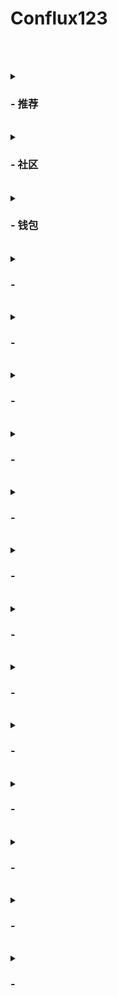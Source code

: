 # Conflux123
<br><br>
<details>
  <summary><h3>- 推荐</h3></summary>

  |名称|简介|网址|github/论坛地址|
  |:-:|:-:|:-:|:-:|
  |官网|Conflux是面向新兴数字资产和去中心化应用程序的开放网络|https://confluxnetwork.org/zh/||
  |scan|使用 Conflux 区块浏览器，实时查询 Conflux 网络中的交易、区块和通证等信息。|https://confluxscan.io/|https://github.com/Conflux-Chain/conflux-scan|
  |论坛||https://forum.conflux.fun/||
  |portal|芝麻开门，ConfluxPortal 可以帮助你便捷体验 Conflux 网络中的各种去中心化应用，并轻松管理你的资产。|https://portal.conflux-chain.org/|https://github.com/Conflux-Chain/conflux-portal/releases|
  |bounty|参与社区活动，与其他成员共同帮助 Conflux 网络茁壮成长。|https://bounty.conflux-chain.org/||
  |ShuttleFlow|Shuttleflow是Conflux跨链解决方案，用于集成来自比特币和以太坊的用户资产。它提供以下跨链功能：1.支持conflux和bitcoin / ethereum / erc20令牌之间的资产跨链迁移。2.使任何人都可以添加新的跨链erc20令牌。3.从以太坊defi到conflux defi（反之亦然）的交叉链迁移到原子操作。|https://shuttleflow.io/shuttle/in|https://conflux-dev.github.io/conflux-dex-docs/shuttleflow/|
  |github|Conflux是面向全球DAPP的下一代可扩展，安全和可扩展的区块链。|https://github.com/conflux-chain||
  
</details>
<br>
<details>
  <summary><h3>- 社区</h3></summary>
  
  |名称|简介|网址|github/论坛地址|
  |:-:|:-:|:-:|:-:|
  |论坛||https://forum.conflux.fun/||
  |社区||https://juejin.cn/user/1433418893104455/activities||
  |微博|北京清红微谷技术开发有限责任公司官方微博|Conflux中文社区||
  |公众号|Conflux网络采用独特的先进算法并巧妙地结合树图结构，使共识不再是区块链性能的瓶颈，是目前唯一的在保证完全去中心化的条件下，实现了高吞吐量的公有链。官方网站：confluxnetwork.org|Conflux中文社区||
  |微信群||公众号中回复“微信群”，扫码或添加微信群管理Confluxgroup，回复“加群”加入交流群||
  |海外社区||||
  |twitter|Conflux Network Official|https://twitter.com/Conflux_Network||
  |medium|Conflux Network|https://confluxnetwork.medium.com/||
  
</details>
<br>
<details>
  <summary><h3>- 钱包</h3></summary>
  
  |名称|简介|网址|github/论坛地址|
  |:-:|:-:|:-:|:-:|
  |hashkey||||
  |虎符||||
  |币信||||
  |Dappbirds||https://store.dappbirds.com/download||
  |Bitpiehk||https://bitpiehk.com||
  |Conflux数字钱包社区版（安卓）|这是由Lm开发的Conflux第一款社区钱包，提供安卓版本。不仅支持Conflux树图区块链的资产，而且支持Bounty、论坛、区块浏览器等重要生态dapp。||论坛： https://forum.conflux.fun/t/topic/513|
  |宝葫芦Gourd（桌面）|宝葫芦Gourd是Conflux社区第一款全开源的桌面钱包，全面支持Conflux树图区块链上的全部资产，包括各种代币和NFT藏品。此外，独家支持Conflux独有的质押生息功能等，并实时跟踪Conflux生态的最新进展。||github：https://github.com/acuilab/acuibc ， 论坛：https://forum.conflux.fun/t/topic/2020/|
  |trustdomains||https://trustdomains.org||
</details>
<br>
<details>
  <summary><h3>- </h3></summary>
  
  |名称|简介|网址|github/论坛地址|
  |:-:|:-:|:-:|:-:|
  |||||
  |||||
  |||||
  |||||
</details>
<br>
<details>
  <summary><h3>- </h3></summary>
  
  |名称|简介|网址|github/论坛地址|
  |:-:|:-:|:-:|:-:|
  |||||
  |||||
  |||||
  |||||
</details>
<br>
<details>
  <summary><h3>- </h3></summary>
  
  |名称|简介|网址|github/论坛地址|
  |:-:|:-:|:-:|:-:|
  |||||
  |||||
  |||||
  |||||
</details>
<br>
<details>
  <summary><h3>- </h3></summary>
  
  |名称|简介|网址|github/论坛地址|
  |:-:|:-:|:-:|:-:|
  |||||
  |||||
  |||||
  |||||
</details>
<br>
<details>
  <summary><h3>- </h3></summary>
  
  |名称|简介|网址|github/论坛地址|
  |:-:|:-:|:-:|:-:|
  |||||
  |||||
  |||||
  |||||
</details>
<br>
<details>
  <summary><h3>- </h3></summary>
  
  |名称|简介|网址|github/论坛地址|
  |:-:|:-:|:-:|:-:|
  |||||
  |||||
  |||||
  |||||
</details>
<br>
<details>
  <summary><h3>- </h3></summary>
  
  |名称|简介|网址|github/论坛地址|
  |:-:|:-:|:-:|:-:|
  |||||
  |||||
  |||||
  |||||
</details>
<br>
<details>
  <summary><h3>- </h3></summary>
  
  |名称|简介|网址|github/论坛地址|
  |:-:|:-:|:-:|:-:|
  |||||
  |||||
  |||||
  |||||
</details>
<br>
<details>
  <summary><h3>- </h3></summary>
  
  |名称|简介|网址|github/论坛地址|
  |:-:|:-:|:-:|:-:|
  |||||
  |||||
  |||||
  |||||
</details>
<br>
<details>
  <summary><h3>- </h3></summary>
  
  |名称|简介|网址|github/论坛地址|
  |:-:|:-:|:-:|:-:|
  |||||
  |||||
  |||||
  |||||
</details>
<br>
<details>
  <summary><h3>- </h3></summary>
  
  |名称|简介|网址|github/论坛地址|
  |:-:|:-:|:-:|:-:|
  |||||
  |||||
  |||||
  |||||
</details>
<br>
<details>
  <summary><h3>- </h3></summary>
  
  |名称|简介|网址|github/论坛地址|
  |:-:|:-:|:-:|:-:|
  |||||
  |||||
  |||||
  |||||
</details>
<br>
<details>
  <summary><h3>- </h3></summary>
  
  |名称|简介|网址|github/论坛地址|
  |:-:|:-:|:-:|:-:|
  |||||
  |||||
  |||||
  |||||
</details>
